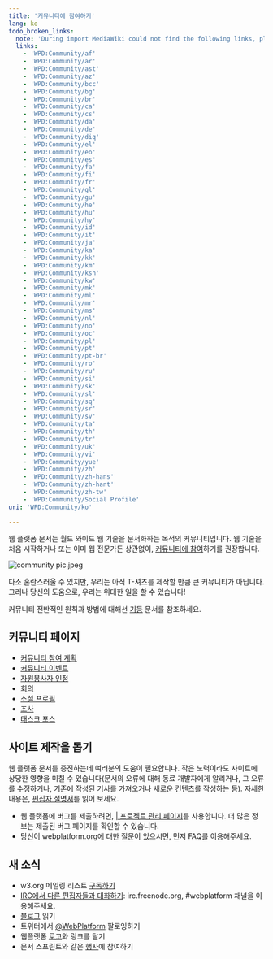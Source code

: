 ```yaml
---
title: '커뮤니티에 참여하기'
lang: ko
todo_broken_links:
  note: 'During import MediaWiki could not find the following links, please fix and adjust this list.'
  links:
    - 'WPD:Community/af'
    - 'WPD:Community/ar'
    - 'WPD:Community/ast'
    - 'WPD:Community/az'
    - 'WPD:Community/bcc'
    - 'WPD:Community/bg'
    - 'WPD:Community/br'
    - 'WPD:Community/ca'
    - 'WPD:Community/cs'
    - 'WPD:Community/da'
    - 'WPD:Community/de'
    - 'WPD:Community/diq'
    - 'WPD:Community/el'
    - 'WPD:Community/eo'
    - 'WPD:Community/es'
    - 'WPD:Community/fa'
    - 'WPD:Community/fi'
    - 'WPD:Community/fr'
    - 'WPD:Community/gl'
    - 'WPD:Community/gu'
    - 'WPD:Community/he'
    - 'WPD:Community/hu'
    - 'WPD:Community/hy'
    - 'WPD:Community/id'
    - 'WPD:Community/it'
    - 'WPD:Community/ja'
    - 'WPD:Community/ka'
    - 'WPD:Community/kk'
    - 'WPD:Community/km'
    - 'WPD:Community/ksh'
    - 'WPD:Community/kw'
    - 'WPD:Community/mk'
    - 'WPD:Community/ml'
    - 'WPD:Community/mr'
    - 'WPD:Community/ms'
    - 'WPD:Community/nl'
    - 'WPD:Community/no'
    - 'WPD:Community/oc'
    - 'WPD:Community/pl'
    - 'WPD:Community/pt'
    - 'WPD:Community/pt-br'
    - 'WPD:Community/ro'
    - 'WPD:Community/ru'
    - 'WPD:Community/si'
    - 'WPD:Community/sk'
    - 'WPD:Community/sl'
    - 'WPD:Community/sq'
    - 'WPD:Community/sr'
    - 'WPD:Community/sv'
    - 'WPD:Community/ta'
    - 'WPD:Community/th'
    - 'WPD:Community/tr'
    - 'WPD:Community/uk'
    - 'WPD:Community/vi'
    - 'WPD:Community/yue'
    - 'WPD:Community/zh'
    - 'WPD:Community/zh-hans'
    - 'WPD:Community/zh-hant'
    - 'WPD:Community/zh-tw'
    - 'WPD:Community/Social Profile'
uri: 'WPD:Community/ko'

---
```

웹 플랫폼 문서는 월드 와이드 웹 기술을 문서화하는 목적의 커뮤니티입니다. 웹 기술을 처음 시작하거나 또는 이미 웹 전문가든 상관없이, [커뮤니티에 참여](/WPD:Editors_Guide/step_2_communicate_with_the_online_community)하기를 권장합니다.

![community pic.jpeg](//static.webplatform.org/thumb/f/f7/community_pic.jpeg/200px-community_pic.jpeg)

다소 혼란스러울 수 있지만, ​​우리는 아직 T-셔츠를 제작할 만큼 큰 커뮤니티가 아닙니다. ​​그러나 당신의 도움으로, 우리는 위대한 일을 할 수 있습니다!

커뮤니티 전반적인 원칙과 방법에 대해선 [기둥](/WPD:Pillars) 문서를 참조하세요.

## 커뮤니티 페이지

-   [커뮤니티 참여 계획](/WPD:Community/Community_Engagement_Plan)
-   [커뮤니티 이벤트](/WPD:Community/Community_Events)
-   [자원봉사자 인정](/WPD:Community/Contributor_Recognition)
-   [회의](/WPD:Community/Meetings)
-   [소셜 프로필](/w/index.php?title=WPD:Community/Social_Profile&action=edit&redlink=1)
-   [조사](/WPD:Community/Survey)
-   [태스크 포스](/WPD:Community/Task_Force)

## 사이트 제작을 돕기

웹 플랫폼 문서를 증진하는데 여러분의 도움이 필요합니다. 작은 노력이라도 사이트에 상당한 영향을 미칠 수 있습니다(문서의 오류에 대해 동료 개발자에게 알리거나, 그 오류를 수정하거나, 기존에 작성된 기사를 가져오거나 새로운 컨텐츠를 작성하는 등). 자세한 내용은, [편집자 설명서](/WPD:Editors_Guide)를 읽어 보세요.

-   웹 플랫폼에 버그를 제출하려면, [| 프로젝트 관리 페이지](http://project.webplatform.or)를 사용합니다. 더 많은 정보는 제출된 버그 페이지를 확인할 수 있습니다.
-   당신이 webplatform.org에 대한 질문이 있으시면, 먼저 FAQ를 이용해주세요.

## 새 소식

-   w3.org 메일링 리스트 [구독하기](http://lists.w3.org/Archives/Public/public-webplatform/)
-   [IRC에서 다른 편집자들과 대화하기](/WPD:Editors_Guide/step_2_communicate_with_the_online_community#Join_the_conversation_on_the_IRC_channel): irc.freenode.org, \#webplatform 채널을 이용해주세요.
-   [블로그](http://blog.webplatform.org/) 읽기
-   트위터에서 [@WebPlatform](https://twitter.com/webplatform) 팔로잉하기
-   웹플랫폼 [로고](http://webplatform.org/logo)와 링크를 달기
-   문서 스프린트와 같은 [행사](/WPD:Community/Community_Events)에 참여하기
